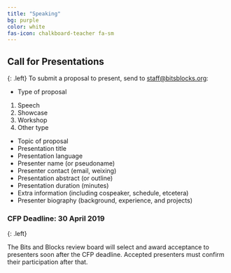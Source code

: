 ```yaml
---
title: "Speaking"
bg: purple
color: white
fas-icon: chalkboard-teacher fa-sm
---
```


## Call for Presentations
{: .left}
To submit a proposal to present, send to staff@bitsblocks.org:

* Type of proposal
1. Speech
2. Showcase
3. Workshop
4. Other type
* Topic of proposal
* Presentation title
* Presentation language
* Presenter name (or pseudoname)
* Presenter contact (email, weixing)
* Presentation abstract (or outline)
* Presentation duration (minutes)
* Extra information (including cospeaker, schedule, etcetera)
* Presenter biography (background, experience, and projects)

### CFP Deadline: <strong>30 April 2019</strong>
{: .left}

The Bits and Blocks review board will select and award acceptance to presenters soon after the CFP deadline. Accepted presenters must confirm their participation after that.
